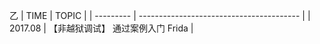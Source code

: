 乙
| TIME      | TOPIC                                    |
| --------- | ---------------------------------------- |
| 2017.08   | 【非越狱调试】 通过案例入门 Frida      |